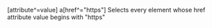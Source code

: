 [attribute^=value]
    a[href^="https"]
    Selects every <a> element whose href attribute value begins with "https"
